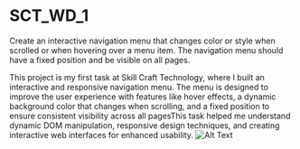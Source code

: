 # SCT_WD_1
Create an interactive navigation menu that changes color or style when scrolled or when hovering over a menu item.  The navigation menu should have a fixed position and be visible on all pages.

This project is my first task at Skill Craft Technology, where I built an interactive and responsive navigation menu. The menu is designed to improve the user experience with features like hover effects, a dynamic background color that changes when scrolling, and a fixed position to ensure consistent visibility across all pagesThis task helped me understand dynamic DOM manipulation, responsive design techniques, and creating interactive web interfaces for enhanced usability.
![Alt Text](images/sky.png)
